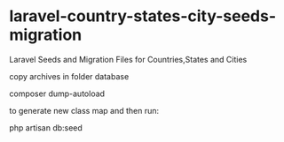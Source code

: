 # laravel-country-states-city-seeds-migration
Laravel Seeds and Migration Files for Countries,States and Cities

copy archives in folder database

composer dump-autoload

to generate new class map and then run:

php artisan db:seed
